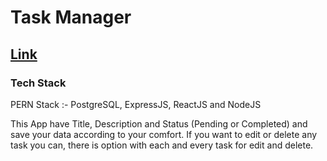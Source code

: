 <h1>Task Manager</h1>
<h2><a href='https://taskmanager.com' target='_blank'>Link</a></h2>
<h3>Tech Stack </h3>
<p>PERN Stack :- PostgreSQL, ExpressJS, ReactJS and NodeJS </p>
<p>This App have Title, Description and Status (Pending or Completed) and save your data according to your comfort. If you want to edit or delete any task you can, there is option with each and every task for edit and delete.</p>
